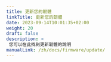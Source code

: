 ```yaml
---
title: 更新您的韌體
linkTitle: 更新您的韌體
date: 2023-09-14T10:01:35+02:00
weight: 20
draft: false
description: >
 您可以在此找到更新韌體的說明
manualLink: /zh/docs/firmware/update/
---
```

